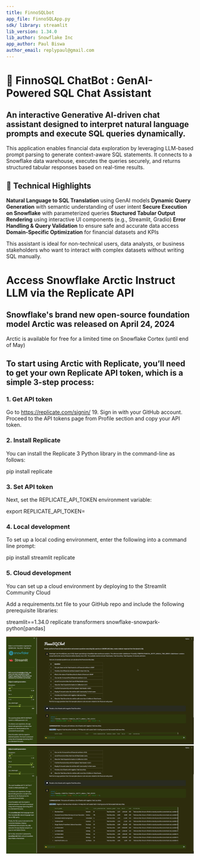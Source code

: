 ```yaml
---
title: FinnoSQLbot
app_file: FinnoSQLApp.py
sdk/ library: streamlit
lib_version: 1.34.0
lib_author: Snowflake Inc
app_author: Paul Biswa
author_email: replypaul@gmail.com
---
```



# 💬 FinnoSQL ChatBot : GenAI-Powered SQL Chat Assistant
## An interactive Generative AI-driven chat assistant designed to interpret natural language prompts and execute SQL queries dynamically.
This application enables financial data exploration by leveraging LLM-based prompt parsing to generate context-aware SQL statements. It connects to a Snowflake data warehouse, executes the queries securely, and returns structured tabular responses based on real-time results.

## 🔧 Technical Highlights
**Natural Language to SQL Translation** using GenAI models
**Dynamic Query Generation** with semantic understanding of user intent
**Secure Execution on Snowflake** with parameterized queries
**Stuctured Tabular Output Rendering** using interactive UI components (e.g., Streamlit, Gradio)
**Error Handling & Query Validation** to ensure safe and accurate data access
**Domain-Specific Optimization** for financial datasets and KPIs

This assistant is ideal for non-technical users, data analysts, or business stakeholders who want to interact with complex datasets without writing SQL manually.


# Access Snowflake Arctic Instruct LLM via the Replicate API
## Snowflake's brand new open-source foundation model Arctic was released on April 24, 2024
Arctic is available for free for a limited time on Snowflake Cortex (until end of May)

## To start using Arctic with Replicate, you’ll need to get your own Replicate API token, which is a simple 3-step process:

### 1. Get API token
Go to https://replicate.com/signin/ 19.
Sign in with your GitHub account.
Proceed to the API tokens page from Profile section and copy your API token.

### 2. Install Replicate
You can install the Replicate 3 Python library in the command-line as follows:

pip install replicate

### 3. Set API token
Next, set the REPLICATE_API_TOKEN environment variable:

export REPLICATE_API_TOKEN=<paste-your-token-here>

### 4. Local development
To set up a local coding environment, enter the following into a command line prompt:

pip install streamlit replicate

### 5. Cloud development
You can set up a cloud environment by deploying to the Streamlit Community Cloud

Add a requirements.txt file to your GitHub repo and include the following prerequisite libraries:

streamlit==1.34.0
replicate
transformers
snowflake-snowpark-python[pandas]



![Landing Page of the FinnoSQLbot App](<FinnoSQLBot App UI.png>)
![Landing Page scroll bottom section of the App ](<FinnoSQLBot App UI 02.png>)
